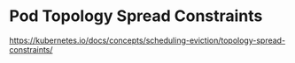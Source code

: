 # Pod Topology Spread Constraints

https://kubernetes.io/docs/concepts/scheduling-eviction/topology-spread-constraints/